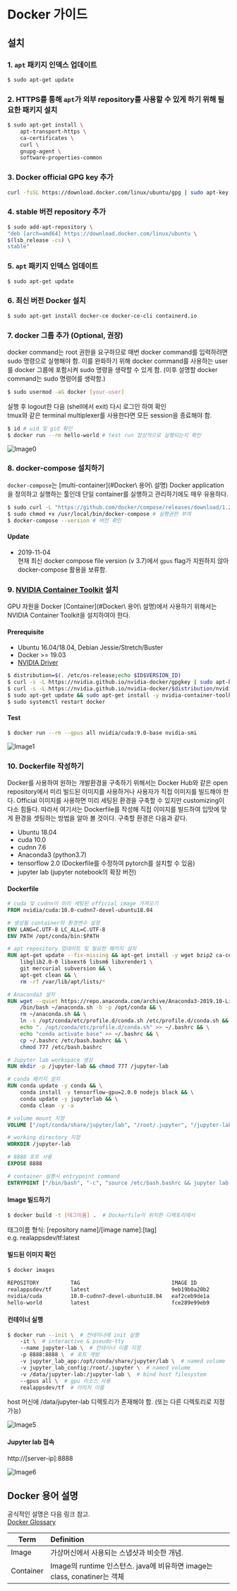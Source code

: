 # Docker 가이드

## 설치

### 1. `apt` 패키지 인덱스 업데이트

```sh
$ sudo apt-get update
```

### 2. HTTPS를 통해 `apt`가 외부 repository를 사용할 수 있게 하기 위해 필요한 패키지 설치

```sh
$ sudo apt-get install \
    apt-transport-https \
    ca-certificates \
    curl \
    gnupg-agent \
    software-properties-common
```

### 3. Docker official GPG key 추가

```sh
curl -fsSL https://download.docker.com/linux/ubuntu/gpg | sudo apt-key add -
```

### 4. stable 버전 repository 추가

```sh
$ sudo add-apt-repository \
"deb [arch=amd64] https://download.docker.com/linux/ubuntu \
$(lsb_release -cs) \
stable"
```

### 5. `apt` 패키지 인덱스 업데이트

```sh
$ sudo apt-get update
```

### 6. 최신 버전 Docker 설치

```sh
$ sudo apt-get install docker-ce docker-ce-cli containerd.io
```

### 7. docker 그룹 추가 (Optional, 권장)

docker command는 root 권한을 요구하므로 매번 docker command를 입력하려면 sudo 명령으로
실행해야 함. 이를 완화하기 위해 docker command를 사용하는 user를 docker 그룹에 포함시켜 sudo
명령을 생략할 수 있게 함. (이후 설명할 docker command는 sudo 명령어를 생략함.)

```sh
$ sudo usermod -aG docker [your-user]
```

실행 후 logout한 다음 (shell에서 exit) 다시 로그인 하여 확인  
tmux와 같은 terminal multiplexer를 사용한다면 모든 session을 종료해야 함.

```sh
$ id # uid 및 gid 확인
$ docker run --rm hello-world # test run 정상적으로 실행되는지 확인
```

![Image0](./images/image0.png)

### 8. docker-compose 설치하기  

`docker-compose`는 [multi-container](#Docker\ 용어\ 설명) Docker application을 정의하고
실행하는 툴인데 단일 container를 실행하고 관리하기에도 매우 유용하다.

```sh
$ sudo curl -L "https://github.com/docker/compose/releases/download/1.24.1/docker-compose-$(uname -s)-$(uname -m)" -o /usr/local/bin/docker-compose # docker-compose 다운로드
$ sudo chmod +x /usr/local/bin/docker-compose # 실행권한 부여
$ docker-compose --version # 버전 확인
```

#### Update

- 2019-11-04  
  현재 최신 docker compose file version (v 3.7)에서 `gpus` flag가 지원하지 않아 docker-compose 활용을 보류함.

### 9. [NVIDIA Container Toolkit](https://github.com/NVIDIA/nvidia-docker) 설치  
GPU 자원을 Docker [Container](#Docker\ 용어\ 설명)에서 사용하기 위해서는 NVIDIA Container
Toolkit을 설치하여야 한다.

#### Prerequisite

- Ubuntu 16.04/18.04, Debian Jessie/Stretch/Buster
- Docker >= 19.03
- [NVIDIA Driver](https://github.com/NVIDIA/nvidia-docker/wiki/Frequently-Asked-Questions#how-do-i-install-the-nvidia-driver)

```sh
$ distribution=$(. /etc/os-release;echo $ID$VERSION_ID)
$ curl -s -L https://nvidia.github.io/nvidia-docker/gpgkey | sudo apt-key add -
$ curl -s -L https://nvidia.github.io/nvidia-docker/$distribution/nvidia-docker.list | sudo tee /etc/apt/sources.list.d/nvidia-docker.list
$ sudo apt-get update && sudo apt-get install -y nvidia-container-toolkit
$ sudo systemctl restart docker
```

#### Test

```sh
$ docker run --rm --gpus all nvidia/cuda:9.0-base nvidia-smi
```

![Image1](./images/image1.png)

### 10. Dockerfile 작성하기

Docker를 사용하여 원하는 개발환경을 구축하기 위해서는 Docker Hub와 같은 open repository에서 
미리 빌드된 이미지를 사용하거나 사용자가 직접 이미지를 빌드해야 한다. Official 이미지를
사용하면 미리 세팅된 환경을 구축할 수 있지만 customizing이 다소 힘들다. 따라서 여기서는
Dockerfile를 작성해 직접 이미지를 빌드하여 입맛에 맞게 환경을 셋팅하는 방법을 알아 볼 것이다.
구축할 환경은 다음과 같다.

* Ubuntu 18.04
* cuda 10.0
* cudnn 7.6
* Anaconda3 (python3.7)
* tensorflow 2.0 (Dockerfile를 수정하여 pytorch를 설치할 수 있음)
* jupyter lab (jupyter  notebook의 확장 버전)

#### Dockerfile

```Dockerfile
# cuda 및 cudnn이 미리 세팅된 official image 가져오기
FROM nvidia/cuda:10.0-cudnn7-devel-ubuntu18.04

# 생성될 container의 환경변수 설정
ENV LANG=C.UTF-8 LC_ALL=C.UTF-8
ENV PATH /opt/conda/bin:$PATH

# apt repository 업데이트 및 필요한 패키지 설치
RUN apt-get update --fix-missing && apt-get install -y wget bzip2 ca-certificates \
    libglib2.0-0 libxext6 libsm6 libxrender1 \
    git mercurial subversion && \
    apt-get clean && \
    rm -rf /var/lib/apt/lists/*

# Anaconda3 설치
RUN wget --quiet https://repo.anaconda.com/archive/Anaconda3-2019.10-Linux-x86_64.sh -O ~/anaconda.sh && \
    /bin/bash ~/anaconda.sh -b -p /opt/conda && \
    rm ~/anaconda.sh && \
    ln -s /opt/conda/etc/profile.d/conda.sh /etc/profile.d/conda.sh && \
    echo ". /opt/conda/etc/profile.d/conda.sh" >> ~/.bashrc && \
    echo "conda activate base" >> ~/.bashrc && \
    cp ~/.bashrc /etc/bash.bashrc && \
    chmod 777 /etc/bash.bashrc

# Jupyter lab workspace 생성
RUN mkdir -p /jupyter-lab && chmod 777 /jupyter-lab

# conda 패키지 설치
RUN conda update -y conda && \
    conda install -y tensorflow-gpu=2.0.0 nodejs black && \
    conda update -y jupyterlab && \
    conda clean -y -a

# volume mount 지정
VOLUME ["/opt/conda/share/jupyter/lab", "/root/.jupyter", "/jupyter-lab"]

# working directory 지정
WORKDIR /jupyter-lab

# 8888 포트 사용
EXPOSE 8888

# container 실행시 entrypoint command
ENTRYPOINT ["/bin/bash", "-c", "source /etc/bash.bashrc && jupyter lab --ip 0.0.0.0 --no-browser --allow-root"]
```

#### Image 빌드하기

```sh
$ docker build -t [태그이름] .  # Dockerfile이 위치한 디렉토리에서
```

태그이름 형식: [repository name]/[image name]:[tag]  
e.g. realappsdev/tf:latest

#### 빌드된 이미지 확인

```sh
$ docker images

REPOSITORY          TAG                             IMAGE ID            CREATED             SIZE
realappsdev/tf      latest                          9eb19b0a20b2        4 hours ago         9.07GB
nvidia/cuda         10.0-cudnn7-devel-ubuntu18.04   eaf2ceb9de1a        2 months ago        3.08GB
hello-world         latest                          fce289e99eb9        10 months ago       1.84kB
```

#### 컨테이너 실행

```sh
$ docker run --init \  # 컨테이너에 init 실행
    -it \  # interactive & pseudo-tty
    --name jupyter-lab \  # 컨테이너 이름 지정
    -p 8888:8888 \  # 포트 개방
    -v jupyter_lab_app:/opt/conda/share/jupyter/lab \  # named volume
    -v jupyter_lab_config:/root/.jupyter \  # named volume
    -v /data/jupyter-lab:/jupyter-lab \  # bind host filesystem
    --gpus all \  # gpu 리소스 사용
    realappsdev/tf  # 이미지 이름
```

host 머신에 /data/jupyter-lab 디렉토리가 존재해야 함. (또는 다른 디렉토리로 지정 가능)

![Image5](./images/image5.png)

#### Jupyter lab 접속

http://[server-ip]:8888  

![Image6](images/image6.png)

## Docker 용어 설명

공식적인 설명은 다음 링크 참고.  
[Docker Glossary](https://docs.docker.com/glossary/)

| Term              | Definition                                                  |
| ----------------- | :---------------------------------------------------------- |
| Image             | 가상머신에서 사용되는 스냅샷과 비슷한 개념.                                    |
| Container         | Image의 runtime 인스턴스. java에 비유하면 image는 class, conatiner는 객체 |
